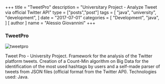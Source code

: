 +++
title = "TweetPro"
description = "Universitary Project - Analyze Tweet via official Twitter API"
type = ["posts","post"]
tags = [
    "java",
    "university",
    "development",
]
date = "2017-07-01"
categories = [
    "Development",
    "java",
]
[ author ]
  name = "Alessio Giovannini"
+++

### TweetPro

![tweetpro](/img/tweetpro.jpg)

Tweet Pro - University Project. Framework for the analysis of the Twitter platform tweets. Creation of a Count-Min algorithm on Big Data for the identification of the most used hashtags by users and a self-made parser of tweets from JSON files (official format from the Twitter API).  Technologies used: Java.
